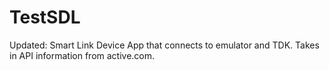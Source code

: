 # TestSDL
Updated: Smart Link Device App that connects to emulator and TDK. Takes in API information from active.com.
